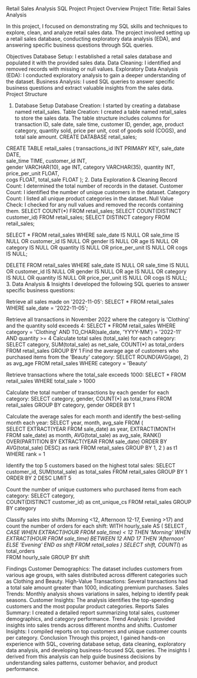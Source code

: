 Retail Sales Analysis SQL Project
Project Overview
Project Title: Retail Sales Analysis

In this project, I focused on demonstrating my SQL skills and techniques to explore, clean, and analyze retail sales data. The project involved setting up a retail sales database, conducting exploratory data analysis (EDA), and answering specific business questions through SQL queries.

Objectives
Database Setup: I established a retail sales database and populated it with the provided sales data.
Data Cleaning: I identified and removed records with missing or null values.
Exploratory Data Analysis (EDA): I conducted exploratory analysis to gain a deeper understanding of the dataset.
Business Analysis: I used SQL queries to answer specific business questions and extract valuable insights from the sales data.
Project Structure
1. Database Setup
Database Creation: I started by creating a database named retail_sales.
Table Creation: I created a table named retail_sales to store the sales data. The table structure includes columns for transaction ID, sale date, sale time, customer ID, gender, age, product category, quantity sold, price per unit, cost of goods sold (COGS), and total sale amount.
CREATE DATABASE retail_sales;

CREATE TABLE retail_sales
(
    transactions_id INT PRIMARY KEY,
    sale_date DATE,    
    sale_time TIME,
    customer_id INT,    
    gender VARCHAR(10),
    age INT,
    category VARCHAR(35),
    quantity INT,
    price_per_unit FLOAT,    
    cogs FLOAT,
    total_sale FLOAT
);
2. Data Exploration & Cleaning
Record Count: I determined the total number of records in the dataset.
Customer Count: I identified the number of unique customers in the dataset.
Category Count: I listed all unique product categories in the dataset.
Null Value Check: I checked for any null values and removed the records containing them.
SELECT COUNT(*) FROM retail_sales;
SELECT COUNT(DISTINCT customer_id) FROM retail_sales;
SELECT DISTINCT category FROM retail_sales;

SELECT * FROM retail_sales
WHERE 
    sale_date IS NULL OR sale_time IS NULL OR customer_id IS NULL OR 
    gender IS NULL OR age IS NULL OR category IS NULL OR 
    quantity IS NULL OR price_per_unit IS NULL OR cogs IS NULL;

DELETE FROM retail_sales
WHERE 
    sale_date IS NULL OR sale_time IS NULL OR customer_id IS NULL OR 
    gender IS NULL OR age IS NULL OR category IS NULL OR 
    quantity IS NULL OR price_per_unit IS NULL OR cogs IS NULL;
3. Data Analysis & Insights
I developed the following SQL queries to answer specific business questions:

Retrieve all sales made on '2022-11-05':
SELECT *
FROM retail_sales
WHERE sale_date = '2022-11-05';

Retrieve all transactions in November 2022 where the category is 'Clothing' and the quantity sold exceeds 4:
SELECT 
  *
FROM retail_sales
WHERE 
    category = 'Clothing'
    AND 
    TO_CHAR(sale_date, 'YYYY-MM') = '2022-11'
    AND
    quantity >= 4
Calculate total sales (total_sale) for each category:
SELECT 
    category,
    SUM(total_sale) as net_sale,
    COUNT(*) as total_orders
FROM retail_sales
GROUP BY 1
Find the average age of customers who purchased items from the 'Beauty' category:
SELECT
    ROUND(AVG(age), 2) as avg_age
FROM retail_sales
WHERE category = 'Beauty'

Retrieve transactions where the total_sale exceeds 1000:
SELECT * FROM retail_sales
WHERE total_sale > 1000

Calculate the total number of transactions by each gender for each category:
SELECT 
    category,
    gender,
    COUNT(*) as total_trans
FROM retail_sales
GROUP 
    BY 
    category,
    gender
ORDER BY 1

Calculate the average sales for each month and identify the best-selling month each year:
SELECT 
       year,
       month,
    avg_sale
FROM 
(    
SELECT 
    EXTRACT(YEAR FROM sale_date) as year,
    EXTRACT(MONTH FROM sale_date) as month,
    AVG(total_sale) as avg_sale,
    RANK() OVER(PARTITION BY EXTRACT(YEAR FROM sale_date) ORDER BY AVG(total_sale) DESC) as rank
FROM retail_sales
GROUP BY 1, 2
) as t1
WHERE rank = 1

Identify the top 5 customers based on the highest total sales:
SELECT 
    customer_id,
    SUM(total_sale) as total_sales
FROM retail_sales
GROUP BY 1
ORDER BY 2 DESC
LIMIT 5

Count the number of unique customers who purchased items from each category:
SELECT 
    category,    
    COUNT(DISTINCT customer_id) as cnt_unique_cs
FROM retail_sales
GROUP BY category

Classify sales into shifts (Morning <12, Afternoon 12-17, Evening >17) and count the number of orders for each shift:
WITH hourly_sale
AS
(
SELECT *,
    CASE
        WHEN EXTRACT(HOUR FROM sale_time) < 12 THEN 'Morning'
        WHEN EXTRACT(HOUR FROM sale_time) BETWEEN 12 AND 17 THEN 'Afternoon'
        ELSE 'Evening'
    END as shift
FROM retail_sales
)
SELECT 
    shift,
    COUNT(*) as total_orders    
FROM hourly_sale
GROUP BY shift

Findings
Customer Demographics: The dataset includes customers from various age groups, with sales distributed across different categories such as Clothing and Beauty.
High-Value Transactions: Several transactions had a total sale amount greater than 1000, indicating premium purchases.
Sales Trends: Monthly analysis shows variations in sales, helping to identify peak seasons.
Customer Insights: The analysis identifies the top-spending customers and the most popular product categories.
Reports
Sales Summary: I created a detailed report summarizing total sales, customer demographics, and category performance.
Trend Analysis: I provided insights into sales trends across different months and shifts.
Customer Insights: I compiled reports on top customers and unique customer counts per category.
Conclusion
Through this project, I gained hands-on experience with SQL, covering database setup, data cleaning, exploratory data analysis, and developing business-focused SQL queries. The insights I derived from this analysis can help guide business decisions by understanding sales patterns, customer behavior, and product performance.
